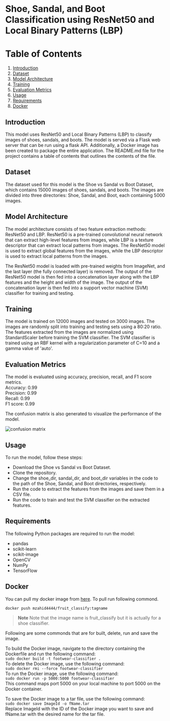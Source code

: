# Shoe, Sandal, and Boot Classification using ResNet50 and Local Binary Patterns (LBP)

# Table of Contents

1. [Introduction](#introduction)
2. [Dataset](#dataset)
3. [Model Architecture](#model-architecture)
4. [Training](#training)
5. [Evaluation Metrics](#evaluation-metrics)
6. [Usage](#usage)
7. [Requirements](#requirements)
8. [Docker](#docker)

## Introduction
This model uses ResNet50 and Local Binary Patterns (LBP) to classify images of shoes, sandals, and boots. The model is served via a Flask web server that can be run using a flask API. Additionally, a Docker image has been created to package the entire application. The README.md file for the project contains a table of contents that outlines the contents of the file.

## Dataset
The dataset used for this model is the Shoe vs Sandal vs Boot Dataset, which contains 15000 images of shoes, sandals, and boots. The images are divided into three directories: Shoe, Sandal, and Boot, each containing 5000 images.

## Model Architecture
The model architecture consists of two feature extraction methods: ResNet50 and LBP. ResNet50 is a pre-trained convolutional neural network that can extract high-level features from images, while LBP is a texture descriptor that can extract local patterns from images. The ResNet50 model is used to extract global features from the images, while the LBP descriptor is used to extract local patterns from the images.

The ResNet50 model is loaded with pre-trained weights from ImageNet, and the last layer (the fully connected layer) is removed. The output of the ResNet50 model is then fed into a concatenation layer along with the LBP features and the height and width of the image. The output of the concatenation layer is then fed into a support vector machine (SVM) classifier for training and testing.
## Training
The model is trained on 12000 images and tested on 3000 images. The images are randomly split into training and testing sets using a 80:20 ratio. The features extracted from the images are normalized using StandardScaler before training the SVM classifier. The SVM classifier is trained using an RBF kernel with a regularization parameter of C=10 and a gamma value of 'auto'.

## Evaluation Metrics
The model is evaluated using accuracy, precision, recall, and F1 score metrics. <br />
Accuracy:    0.99 <br />
Precision:   0.99 <br />
Recall:      0.99  <br />
F1 score:    0.99 <br />

The confusion matrix is also generated to visualize the performance of the model.

![confusion matrix](https://user-images.githubusercontent.com/105338831/229350287-75194225-8fa2-407c-86c6-0e77e245afbd.png)


## Usage
To run the model, follow these steps:

* Download the Shoe vs Sandal vs Boot Dataset.
* Clone the repository.
* Change the shoe_dir, sandal_dir, and boot_dir variables in the code to the path of the Shoe, Sandal, and Boot directories, respectively.
* Run the code to extract the features from the images and save them in a CSV file.
* Run the code to train and test the SVM classifier on the extracted features.

## Requirements
The following Python packages are required to run the model:

* pandas
* scikit-learn
* scikit-image
* OpenCV
* NumPy
* TensorFlow

## Docker
You can pull my docker image from [here](https://hub.docker.com/repository/docker/mzahid4444/fruit_classify/general).
To pull run following commond.

 ``` docker push mzahid4444/fruit_classify:tagname  ```
> **Note**
> Note that the image name is fruit_classify but it is actually for a shoe classifier.

Following are some commonds that are for built, delete, run and save the image. <br />

To build the Docker image, navigate to the directory containing the Dockerfile and run the following command: <br />
``` sudo docker build -t footwear-classifier . ``` <br />
To delete the Docker image, use the following command: <br />
``` sudo docker rmi --force footwear-classifier ``` <br />
To run the Docker image, use the following command: <br />
``` sudo docker run -p 5000:5000 footwear-classifier ``` <br />
This command maps port 5000 on your local machine to port 5000 on the Docker container. <br />

To save the Docker image to a tar file, use the following command: <br />
``` sudo docker save ImageId -o fName.tar ``` <br />
Replace ImageId with the ID of the Docker image you want to save and fName.tar with the desired name for the tar file.

